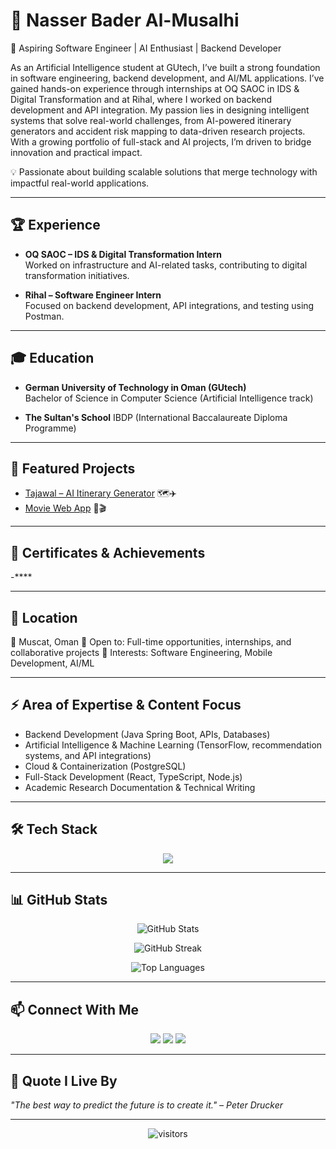 # 👤 Nasser Bader Al-Musalhi

🚀 Aspiring Software Engineer | AI Enthusiast | Backend Developer  

As an Artificial Intelligence student at GUtech, I’ve built a strong foundation in software engineering, backend development, and AI/ML applications. I’ve gained hands-on experience through internships at OQ SAOC in IDS & Digital Transformation and at Rihal, where I worked on backend development and API integration. My passion lies in designing intelligent systems that solve real-world challenges, from AI-powered itinerary generators and accident risk mapping to data-driven research projects. With a growing portfolio of full-stack and AI projects, I’m driven to bridge innovation and practical impact.

💡 Passionate about building scalable solutions that merge technology with impactful real-world applications.  

---

## 🏆 Experience

- **OQ SAOC – IDS & Digital Transformation Intern**  
  Worked on infrastructure and AI-related tasks, contributing to digital transformation initiatives.  

- **Rihal – Software Engineer Intern**  
  Focused on backend development, API integrations, and testing using Postman.  

---

## 🎓 Education

- **German University of Technology in Oman (GUtech)**  
  Bachelor of Science in Computer Science (Artificial Intelligence track)

- **The Sultan's School**
  IBDP (International Baccalaureate Diploma Programme)

---

## 🌟 Featured Projects

- [Tajawal – AI Itinerary Generator](https://github.com/moodyminji/Automated-Travel-Itinerary-Generator-SparkToCode-Project) 🗺️✈️  
- [Movie Web App](https://github.com/n4er/react-movie-app) 🍿🎬 

---

## 📜 Certificates & Achievements

-****

---

## 📍 Location

📌 Muscat, Oman
🚀 Open to: Full-time opportunities, internships, and collaborative projects
🎯 Interests: Software Engineering, Mobile Development, AI/ML

---

## ⚡ Area of Expertise & Content Focus

- Backend Development (Java Spring Boot, APIs, Databases)  
- Artificial Intelligence & Machine Learning (TensorFlow, recommendation systems, and API integrations)
- Cloud & Containerization (PostgreSQL)  
- Full-Stack Development (React, TypeScript, Node.js)  
- Academic Research Documentation & Technical Writing  

---

## 🛠️ Tech Stack

<p align="center">
  <img src="https://skillicons.dev/icons?i=java,spring,postgresql,docker,react,js,ts,html,css,python,git,github,idea,vscode" />
</p>

---

## 📊 GitHub Stats

<p align="center">
  <img src="https://github-readme-stats.vercel.app/api?username=n4er&show_icons=true&theme=tokyonight" alt="GitHub Stats" />
</p>

<p align="center">
  <img src="https://github-readme-streak-stats.herokuapp.com/?user=n4er&theme=tokyonight" alt="GitHub Streak" />
</p>

<p align="center">
  <img src="https://github-readme-stats.vercel.app/api/top-langs/?username=n4er&layout=compact&theme=tokyonight" alt="Top Languages" />
</p>

---

## 📫 Connect With Me

<p align="center">
  <a href="https://www.linkedin.com/in/nasser-almusalhi/"><img src="https://img.shields.io/badge/-LinkedIn-blue?style=flat-square&logo=linkedin" /></a>
  <a href="https://github.com/n4er"><img src="https://img.shields.io/badge/-GitHub-black?style=flat-square&logo=github" /></a>
  <a href="mailto:nasser432243@gmail.com"><img src="https://img.shields.io/badge/-Email-red?style=flat-square&logo=gmail&logoColor=white" /></a>
</p>

---

## 💬 Quote I Live By

*"The best way to predict the future is to create it." – Peter Drucker*  

---

<p align="center">
  <img src="https://visitor-badge.laobi.icu/badge?page_id=nsns.nsns" alt="visitors"/>
</p>
